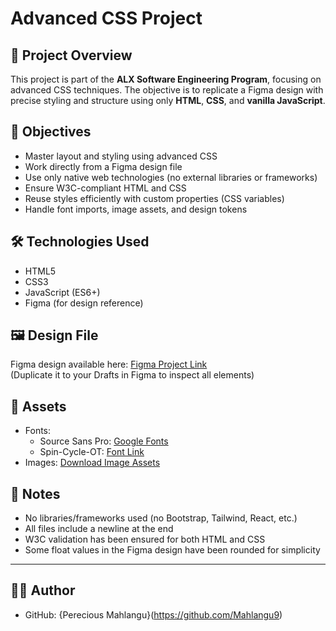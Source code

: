 # Advanced CSS Project

## 📌 Project Overview

This project is part of the **ALX Software Engineering Program**, focusing on advanced CSS techniques. The objective is to replicate a Figma design with precise styling and structure using only **HTML**, **CSS**, and **vanilla JavaScript**.

## 🎯 Objectives

- Master layout and styling using advanced CSS
- Work directly from a Figma design file
- Use only native web technologies (no external libraries or frameworks)
- Ensure W3C-compliant HTML and CSS
- Reuse styles efficiently with custom properties (CSS variables)
- Handle font imports, image assets, and design tokens

## 🛠 Technologies Used

- HTML5
- CSS3
- JavaScript (ES6+)
- Figma (for design reference)

## 🖼 Design File

Figma design available here: [Figma Project Link](#)  
(Duplicate it to your Drafts in Figma to inspect all elements)

## 📁 Assets

- Fonts:
  - Source Sans Pro: [Google Fonts](https://fonts.google.com/specimen/Source+Sans+Pro)
  - Spin-Cycle-OT: [Font Link](#)
- Images: [Download Image Assets](#)

## 📝 Notes

- No libraries/frameworks used (no Bootstrap, Tailwind, React, etc.)
- All files include a newline at the end
- W3C validation has been ensured for both HTML and CSS
- Some float values in the Figma design have been rounded for simplicity

---

## 👨‍💻 Author

- GitHub: {Perecious Mahlangu}(https://github.com/Mahlangu9)
